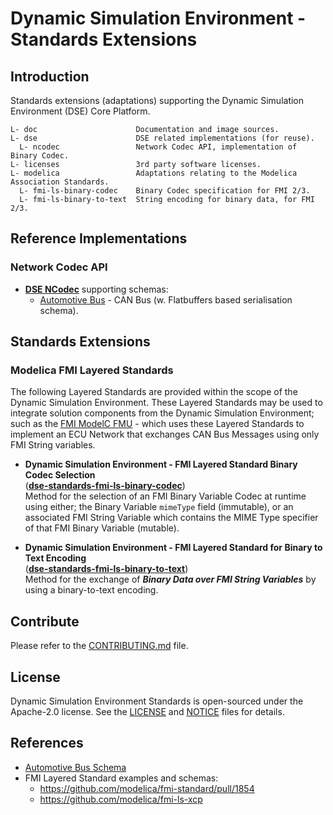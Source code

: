 <!--
Copyright 2023 Robert Bosch GmbH

SPDX-License-Identifier: Apache-2.0
-->

# Dynamic Simulation Environment - Standards Extensions


## Introduction

Standards extensions (adaptations) supporting the Dynamic Simulation Environment (DSE) Core Platform.

```
L- doc                      Documentation and image sources.
L- dse                      DSE related implementations (for reuse).
  L- ncodec                 Network Codec API, implementation of Binary Codec.
L- licenses                 3rd party software licenses.
L- modelica                 Adaptations relating to the Modelica Association Standards.
  L- fmi-ls-binary-codec    Binary Codec specification for FMI 2/3.
  L- fmi-ls-binary-to-text  String encoding for binary data, for FMI 2/3.
```



## Reference Implementations

### Network Codec API

* **[DSE NCodec](dse/ncodec/README.md)** supporting schemas:
  * [Automotive Bus](dse/ncodec/libs/automotive-bus/README.md) - CAN Bus (w. Flatbuffers based serialisation schema).



## Standards Extensions

### Modelica FMI Layered Standards

The following Layered Standards are provided within the scope of the Dynamic Simulation Environment. These Layered Standards may be used to integrate solution components from the Dynamic Simulation Environment; such as the [FMI ModelC FMU](https://github.com/boschglobal/dse.fmi?tab=readme-ov-file#fmi-modelc-fmu) - which uses these Layered Standards to implement an ECU Network that exchanges CAN Bus Messages using only FMI String variables.

* **Dynamic Simulation Environment - FMI Layered Standard Binary Codec Selection**\
  (**[dse-standards-fmi-ls-binary-codec](modelica/fmi-ls-binary-codec/README.md)**)\
  Method for the selection of an FMI Binary Variable Codec at runtime using either; the Binary Variable `mimeType` field (immutable), or an associated FMI String Variable which contains the MIME Type specifier of that FMI Binary Variable (mutable).

* **Dynamic Simulation Environment - FMI Layered Standard for Binary to Text Encoding**\
  (**[dse-standards-fmi-ls-binary-to-text](modelica/fmi-ls-binary-to-text/README.md)**)\
  Method for the exchange of ***Binary Data over FMI String Variables*** by using a binary-to-text encoding.


## Contribute

Please refer to the [CONTRIBUTING.md](./CONTRIBUTING.md) file.



## License

Dynamic Simulation Environment Standards is open-sourced under the Apache-2.0 license.
See the [LICENSE](LICENSE) and [NOTICE](./NOTICE) files for details.



## References

* [Automotive Bus Schema](https://github.com/boschglobal/automotive-bus-schema)
* FMI Layered Standard examples and schemas:
  * https://github.com/modelica/fmi-standard/pull/1854
  * https://github.com/modelica/fmi-ls-xcp
